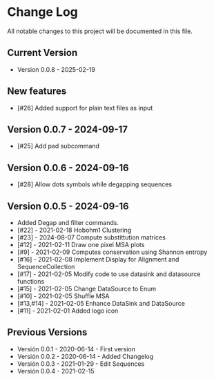 # Change Log

All notable changes to this project will be documented in this file.

## Current Version

- Version 0.0.8 - 2025-02-19

## New features

- [#26] Added support for plain text files as input

## Version 0.0.7 - 2024-09-17

- [#25] Add pad subcommand

## Version 0.0.6 - 2024-09-16

- [#28] Allow dots symbols while degapping sequences

## Version 0.0.5 - 2024-09-16

- Added Degap and filter commands.
- [#22] - 2021-02-18 Hobohm1 Clustering
- [#23] - 2024-08-07 Compute substittution matrices
- [#12] - 2021-02-11 Draw one pixel MSA plots
- [#9] - 2021-02-09 Computes conservation using Shannon entropy
- [#16] - 2021-02-08 Implement Display for Alignment and SequenceCollection
- [#17] - 2021-02-05 Modify code to use datasink and datasource functions
- [#15] - 2021-02-05 Change DataSource to Enum
- [#10] - 2021-02-05 Shuffle MSA
- [#13,#14] - 2021-02-05 Enhance DataSink and DataSource
- [#11] - 2021-02-01 Added logo icon

## Previous Versions

- Versión 0.0.1 - 2020-06-14 - First version
- Versión 0.0.2 - 2020-06-14 - Added Changelog
- Versión 0.0.3 - 2021-01-29 - Edit Sequences
- Versión 0.0.4 - 2021-02-15
